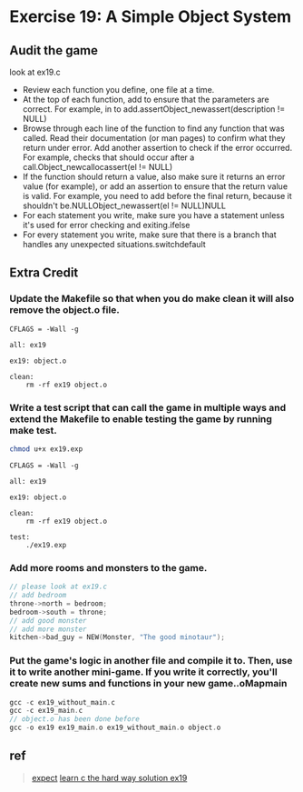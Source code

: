 # Exercise 19: A Simple Object System
## Audit the game
look at ex19.c
-   Review each function you define, one file at a time.
-   At the top of each function, add to ensure that the parameters are correct. For example, in to add.assertObject_newassert(description != NULL)
-   Browse through each line of the function to find any function that was called. Read their documentation (or man pages) to confirm what they return under error. Add another assertion to check if the error occurred. For example, checks that should occur after a call.Object_newcallocassert(el != NULL)
-   If the function should return a value, also make sure it returns an error value (for example), or add an assertion to ensure that the return value is valid. For example, you need to add before the final return, because it shouldn't be.NULLObject_newassert(el != NULL)NULL
-   For each statement you write, make sure you have a statement unless it's used for error checking and exiting.ifelse
-   For every statement you write, make sure that there is a branch that handles any unexpected situations.switchdefault

## Extra Credit
### Update the Makefile so that when you do make clean it will also remove the object.o file.
```
CFLAGS = -Wall -g

all: ex19

ex19: object.o

clean:
	rm -rf ex19 object.o
```

### Write a test script that can call the game in multiple ways and extend the Makefile to enable testing the game by running make test.
```bash
chmod u+x ex19.exp
```
```
CFLAGS = -Wall -g

all: ex19

ex19: object.o

clean:
	rm -rf ex19 object.o

test:
    ./ex19.exp
```

### Add more rooms and monsters to the game.
```C
// please look at ex19.c
// add bedroom
throne->north = bedroom;
bedroom->south = throne;
// add good monster
// add more monster
kitchen->bad_guy = NEW(Monster, "The good minotaur");
```

### Put the game's logic in another file and compile it to. Then, use it to write another mini-game. If you write it correctly, you'll create new sums and functions in your new game..oMapmain

```C
gcc -c ex19_without_main.c
gcc -c ex19_main.c
// object.o has been done before
gcc -o ex19 ex19_main.o ex19_without_main.o object.o
```


## ref
>[expect](https://core.tcl-lang.org/expect/index)
>[learn c the hard way solution ex19](https://github.com/Frederick-S/Learn-C-The-Hard-Way-Exercise)